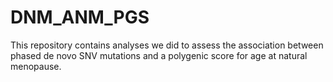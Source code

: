 # DNM_ANM_PGS
This repository contains analyses we did to assess the association between phased de novo SNV mutations and a polygenic score for age at natural menopause. 
